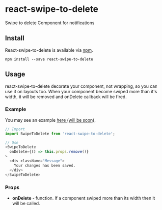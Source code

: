 # react-swipe-to-delete
Swipe to delete Component for notifications

## Install
React-swipe-to-delete is available via [npm](https://www.npmjs.com/package/react-swipe-to-delete).
```
npm install --save react-swipe-to-delete
```

## Usage
react-swipe-to-delete decorate your component, not wrapping, so you can use it on layouts too.
When your component become swiped more than it's width, it will be removed and onDelete callback will be fired.

### Example
You may see an example [here (will be soon)](http://hosembafer.github.io/react-swipe-to-delete/example/).
```js
// Import
import SwipeToDelete from 'react-swipe-to-delete';

// Use
<SwipeToDelete
  onDelete={() => this.props.remove()}
>
  <div className="Message">
    Your changes has been saved.
  </div>
</SwipeToDelete>

```

### Props
- **onDelete** - function. If a component swiped more than its width then it will be called.